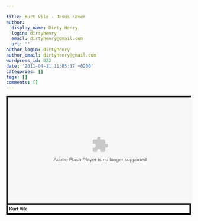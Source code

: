 ```yaml
---

title: Kurt Vile - Jesus Fever
author:
  display_name: Dirty Henry
  login: dirtyhenry
  email: dirtyhenry@gmail.com
  url: ''
author_login: dirtyhenry
author_email: dirtyhenry@gmail.com
wordpress_id: 822
date: '2011-04-11 11:05:17 +0200'
categories: []
tags: []
comments: []
---
```

<div style="background-color:#000000;width:500px;"><div style="padding:4px;"><embed src="http://media.mtvnservices.com/mgid:uma:video:mtvni.tam:636696" width="500" height="288" type="application/x-shockwave-flash" allowFullScreen="true" allowScriptAccess="always" base="." flashVars=""></embed><p style="text-align:left;background-color:#FFFFFF;padding:4px;margin-top:4px;margin-bottom:0px;font-family:Arial, Helvetica, sans-serif;font-size:12px;"><b>Kurt Vile</b> </p></div></div>

